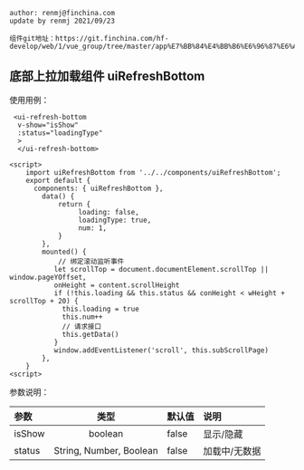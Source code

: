 	author: renmj@finchina.com
	update by renmj 2021/09/23

	组件git地址：https://git.finchina.com/hf-develop/web/1/vue_group/tree/master/app%E7%BB%84%E4%BB%B6%E6%96%87%E6%A1%A3/app_document


## 底部上拉加载组件 uiRefreshBottom ##

使用用例：

	 <ui-refresh-bottom
	  v-show="isShow"
	  :status="loadingType"
	  >
	  </ui-refresh-bottom>

	<script>
		import uiRefreshBottom from '../../components/uiRefreshBottom';
		export default {
	  	  components: { uiRefreshBottom },
			data() {
				return {
					 loading: false,
                     loadingType: true,
                     num: 1,
				}
			},
			mounted() {
			    // 绑定滚动监听事件
			   let scrollTop = document.documentElement.scrollTop || window.pageYOffset,
               onHeight = content.scrollHeight
               if (!this.loading && this.status && conHeight < wHeight + scrollTop + 20) {
                 this.loading = true
                 this.num++
                 // 请求接口
                 this.getData()
               }
               window.addEventListener('scroll', this.subScrollPage)
            },
		}
	<script>


参数说明：

 参数 | 类型 | 默认值 | 说明
 :-----| :----: | :----- | :-----
 isShow | boolean | false | 显示/隐藏
 status | String, Number, Boolean | false | 加载中/无数据




